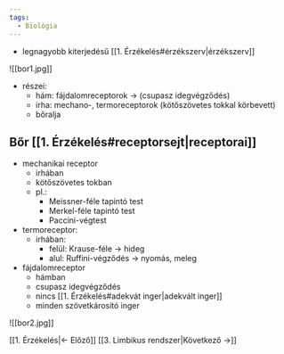 ```yaml
---
tags:
  - Biológia
---
```


- legnagyobb kiterjedésű [[1. Érzékelés#érzékszerv|érzékszerv]]

![[bor1.jpg]]

- részei:
	- hám: fájdalomreceptorok $\to$ (csupasz idegvégződés)
	- irha: mechano-, termoreceptorok (kötőszövetes tokkal körbevett)
	- bőralja
## Bőr [[1. Érzékelés#receptorsejt|receptorai]]
- mechanikai receptor
	- irhában
	- kötőszövetes tokban
	- pl.:
		- Meissner-féle tapintó test
		- Merkel-féle tapintó test
		- Paccini-végtest
- termoreceptor:
	- irhában:
		- felül: Krause-féle $\to$ hideg
		- alul: Ruffini-végződés $\to$ nyomás, meleg
- fájdalomreceptor
	- hámban
	- csupasz idegvégződés
	- nincs [[1. Érzékelés#adekvát inger|adekvált inger]]
	- minden szövetkárosító inger

![[bor2.jpg]]

[[1. Érzékelés|← Előző]]
[[3. Limbikus rendszer|Következő →]]